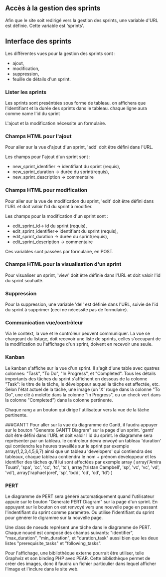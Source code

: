 
## Accès à la gestion des sprints

Afin que le site soit redirigé vers la gestion des sprints, une variable d'URL
est définie. Cette variable est 'sprints'.


## Interface des sprints

Les différentes vues pour la gestion des sprints sont :
* ajout,
* modification,
* suppression,
* feuille de détails d'un sprint.


### Lister les sprints
Les sprints sont preséntées sous forme de tableau.
on affichera que l'identifiant et la durée des sprints dans le tableau.
chaque ligne aura comme name l'id du sprint


L'ajout et la modification nécessite un formulaire.


### Champs HTML pour l'ajout

Pour aller sur la vue d'ajout d'un sprint, 'add' doit être défini dans l'URL.

Les champs pour l'ajout d'un sprint sont :

* new_sprint_identifier -> identifiant du sprint (requis),
* new_sprint_duration -> durée du sprint(requis),
* new_sprint_description -> commentaire 

### Champs HTML pour modification

Pour aller sur la vue de modification du sprint, 'edit' doit être défini dans l'URL
et doit valoir l'id du sprint à modifier.

Les champs pour la modification d'un sprint sont :

* edit_sprint_id-> id du sprint (requis),
* edit_sprint_identifier-> identifiant du sprint (requis),
* edit_sprint_duration -> durée du sprint(requis),
* edit_sprint_description -> commentaire 

Ces variables sont passées par formulaire, en POST.


### Champs HTML pour la visualisation d'un sprint 

Pour visualiser un sprint, 'view' doit être définie dans l'URL et doit valoir
l'id du sprint souhaité.

### Suppression

Pour la suppression, une variable 'del' est définie dans l'URL, suivie 
de l'id du sprint à supprimer (ceci ne nécessite pas de formulaire).


### Communication vue/contrôleur

Via le context, la vue et le contrôleur peuvent communiquer.
La vue se chargeant du listage, doit recevoir une liste de sprints, celles s'occupant
de la modification ou l'affichage d'un sprint, doivent en recevoir une seule.

### Kanban
Le kanban s'affiche sur la vue d'un sprint.  Il s'agit d'une table avec quatres colonnes: "Task", "To Do", "In Progress", et "Completed".  Tous les détails importants des tâches du sprint s'affichent en dessous de la colonne "Task": le titre de la tâche, le développeur auquel la tâche est affectée, etc.  Selon l'état actuel de la tâche, une image (un 'X' rouge dans la colonne "To Do", une clé à molette dans la colonne "In Progress", ou un check vert dans la colonne "Completed") dans la colonne pertinente.  

Chaque rang a un bouton qui dirige l'utilisateur vers la vue de la tâche pertinente.  


###GANTT
Pour aller sur la vue du diagramme de Gantt, il faudra appuyer  sur le bouton "Generate GANTT Diagram" sur la page d'un sprint.
'gantt' doit être défini dans l'URL et doit valoir l'id du sprint.
le diagramme sera représenter par un tableau. 
le controleur devra envoyé un tableau 'duration' qui contiendra les heures travaillés sur le sprint par exemple array(1,2,3,4,5,6,7)
ainsi que un tableau 'developers' qui contiendra des tableaux, chaque tableau contiendra le nom + prénom développeur et les identifier des tâches qu'il lui sont affectées
par exemple
array (
    array('Amira Touati', 'spa', 'cc', 'cc', 'tc', 'tc'),
    array('tristan Campbell', 'sp', 'vc', 'vc', 'vd', 'vd'),
    array('raphael jorel', 'sp', 'bdd', 'cd', 'cd', 'td')
)

### PERT

Le diagramme de PERT sera généré automatiquement quand l'utilisateur appuie sur le bouton "Generate PERT Diagram" sur la page d'un sprint.  En appuyant sur le bouton on est renvoyé vers une nouvelle page en passant l'indentifiant du sprint comme paramètre.  Ou utilise l'identifiant du sprint pour générer le digramme sur la nouvelle page.  

Une class de noeuds représent une tâche dans le diagramme de PERT.  Chaque noued est composé des champs suivants: "identifier", "max_duration", "min_duration", et "duration_task" aussi bien que les deux listes "prerequisite_tasks" et "following_tasks".  

Pour l'affichage, une bibliothèque externe pourrait être utiliser, telle Graphviz et son binding PHP avec PEAR.
Cette bibliothèque permet de créer des images, donc il faudra un fichier particulier dans lequel afficher l'image et
l'inclure dans le site web.
